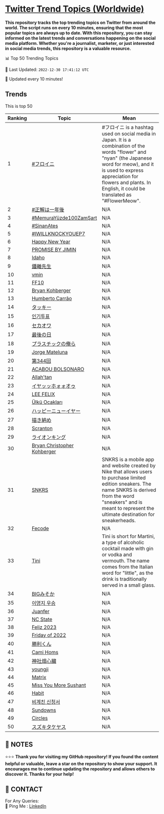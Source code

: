 [Twitter Trend Topics (Worldwide)](https://github.com/ErcinDedeoglu/Twitter-Trend-Topics)
==========

**This repository tracks the top trending topics on Twitter from around the world. 
The script runs on every 10 minutes, ensuring that the most popular topics are always up to date. 
With this repository, you can stay informed on the latest trends and conversations happening on the social media platform. 
Whether you're a journalist, marketer, or just interested in social media trends, this repository is a valuable resource.**


📊 Top 50 Trending Topics

📆 Last Updated: `2022-12-30 17:41:12 UTC`

🔧 Updated every 10 minutes!


## Trends

This is top 50

| Ranking | Topic | Mean |
| ------- | ------------ | ------------ |
| 1 | [#フロイニ](http://twitter.com/search?q=%23%e3%83%95%e3%83%ad%e3%82%a4%e3%83%8b) | #フロイニ is a hashtag used on social media in Japan. It is a combination of the words "flower" and "nyan" (the Japanese word for meow), and it is used to express appreciation for flowers and plants. In English, it could be translated as "#FlowerMeow". |
| 2 | [#正解は一年後](http://twitter.com/search?q=%23%e6%ad%a3%e8%a7%a3%e3%81%af%e4%b8%80%e5%b9%b4%e5%be%8c) | N/A |
| 3 | [#MemuraYüzde100ZamŞart](http://twitter.com/search?q=%23MemuraY%c3%bczde100Zam%c5%9eart) | N/A |
| 4 | [#SinanAteş](http://twitter.com/search?q=%23SinanAte%c5%9f) | N/A |
| 5 | [#IWILLKNOCKYOUEP7](http://twitter.com/search?q=%23IWILLKNOCKYOUEP7) | N/A |
| 6 | [Happy New Year](http://twitter.com/search?q=Happy+New+Year) | N/A |
| 7 | [PROMISE BY JIMIN](http://twitter.com/search?q=PROMISE+BY+JIMIN) | N/A |
| 8 | [Idaho](http://twitter.com/search?q=Idaho) | N/A |
| 9 | [鍾離先生](http://twitter.com/search?q=%e9%8d%be%e9%9b%a2%e5%85%88%e7%94%9f) | N/A |
| 10 | [vmin](http://twitter.com/search?q=vmin) | N/A |
| 11 | [FF10](http://twitter.com/search?q=FF10) | N/A |
| 12 | [Bryan Kohberger](http://twitter.com/search?q=Bryan+Kohberger) | N/A |
| 13 | [Humberto Carrão](http://twitter.com/search?q=Humberto+Carr%c3%a3o) | N/A |
| 14 | [タッキー](http://twitter.com/search?q=%e3%82%bf%e3%83%83%e3%82%ad%e3%83%bc) | N/A |
| 15 | [인기투표](http://twitter.com/search?q=%ec%9d%b8%ea%b8%b0%ed%88%ac%ed%91%9c) | N/A |
| 16 | [セカオワ](http://twitter.com/search?q=%e3%82%bb%e3%82%ab%e3%82%aa%e3%83%af) | N/A |
| 17 | [最後の日](http://twitter.com/search?q=%e6%9c%80%e5%be%8c%e3%81%ae%e6%97%a5) | N/A |
| 18 | [プラスチックの俺ら](http://twitter.com/search?q=%e3%83%97%e3%83%a9%e3%82%b9%e3%83%81%e3%83%83%e3%82%af%e3%81%ae%e4%bf%ba%e3%82%89) | N/A |
| 19 | [Jorge Mateluna](http://twitter.com/search?q=Jorge+Mateluna) | N/A |
| 20 | [第344回](http://twitter.com/search?q=%e7%ac%ac344%e5%9b%9e) | N/A |
| 21 | [ACABOU BOLSONARO](http://twitter.com/search?q=ACABOU+BOLSONARO) | N/A |
| 22 | [Allah'tan](http://twitter.com/search?q=Allah%27tan) | N/A |
| 23 | [イヤッッホォォオゥ](http://twitter.com/search?q=%e3%82%a4%e3%83%a4%e3%83%83%e3%83%83%e3%83%9b%e3%82%a9%e3%82%a9%e3%82%aa%e3%82%a5) | N/A |
| 24 | [LEE FELIX](http://twitter.com/search?q=LEE+FELIX) | N/A |
| 25 | [Ülkü Ocakları](http://twitter.com/search?q=%c3%9clk%c3%bc+Ocaklar%c4%b1) | N/A |
| 26 | [ハッピーニューイヤー](http://twitter.com/search?q=%e3%83%8f%e3%83%83%e3%83%94%e3%83%bc%e3%83%8b%e3%83%a5%e3%83%bc%e3%82%a4%e3%83%a4%e3%83%bc) | N/A |
| 27 | [描き納め](http://twitter.com/search?q=%e6%8f%8f%e3%81%8d%e7%b4%8d%e3%82%81) | N/A |
| 28 | [Scranton](http://twitter.com/search?q=Scranton) | N/A |
| 29 | [ライオンキング](http://twitter.com/search?q=%e3%83%a9%e3%82%a4%e3%82%aa%e3%83%b3%e3%82%ad%e3%83%b3%e3%82%b0) | N/A |
| 30 | [Bryan Christopher Kohberger](http://twitter.com/search?q=Bryan+Christopher+Kohberger) | N/A |
| 31 | [SNKRS](http://twitter.com/search?q=SNKRS) | SNKRS is a mobile app and website created by Nike that allows users to purchase limited edition sneakers. The name SNKRS is derived from the word "sneakers" and is meant to represent the ultimate destination for sneakerheads. |
| 32 | [Fecode](http://twitter.com/search?q=Fecode) | N/A |
| 33 | [Tini](http://twitter.com/search?q=Tini) | Tini is short for Martini, a type of alcoholic cocktail made with gin or vodka and vermouth. The name comes from the Italian word for "little", as the drink is traditionally served in a small glass. |
| 34 | [BIGみそか](http://twitter.com/search?q=BIG%e3%81%bf%e3%81%9d%e3%81%8b) | N/A |
| 35 | [이영지 우승](http://twitter.com/search?q=%ec%9d%b4%ec%98%81%ec%a7%80+%ec%9a%b0%ec%8a%b9) | N/A |
| 36 | [Juanfer](http://twitter.com/search?q=Juanfer) | N/A |
| 37 | [NC State](http://twitter.com/search?q=NC+State) | N/A |
| 38 | [Feliz 2023](http://twitter.com/search?q=Feliz+2023) | N/A |
| 39 | [Friday of 2022](http://twitter.com/search?q=Friday+of+2022) | N/A |
| 40 | [勝利くん](http://twitter.com/search?q=%e5%8b%9d%e5%88%a9%e3%81%8f%e3%82%93) | N/A |
| 41 | [Cami Homs](http://twitter.com/search?q=Cami+Homs) | N/A |
| 42 | [神社畑心臓](http://twitter.com/search?q=%e7%a5%9e%e7%a4%be%e7%95%91%e5%bf%83%e8%87%93) | N/A |
| 43 | [youngji](http://twitter.com/search?q=youngji) | N/A |
| 44 | [Matrix](http://twitter.com/search?q=Matrix) | N/A |
| 45 | [Miss You More Sushant](http://twitter.com/search?q=Miss+You+More+Sushant) | N/A |
| 46 | [Habit](http://twitter.com/search?q=Habit) | N/A |
| 47 | [비계친 신청서](http://twitter.com/search?q=%eb%b9%84%ea%b3%84%ec%b9%9c+%ec%8b%a0%ec%b2%ad%ec%84%9c) | N/A |
| 48 | [Sundowns](http://twitter.com/search?q=Sundowns) | N/A |
| 49 | [Circles](http://twitter.com/search?q=Circles) | N/A |
| 50 | [スズキタケヤス](http://twitter.com/search?q=%e3%82%b9%e3%82%ba%e3%82%ad%e3%82%bf%e3%82%b1%e3%83%a4%e3%82%b9) | N/A |




## 📝 NOTES

⭐⭐⭐ **Thank you for visiting my GitHub repository! If you found the content helpful or valuable, leave a star on the repository to show your support. It encourages me to continue updating the repository and allows others to discover it. Thanks for your help!**

## 📨 CONTACT

 For Any Queries:  
            🏓 Ping Me : [LinkedIn](https://www.linkedin.com/in/ercindedeoglu/)